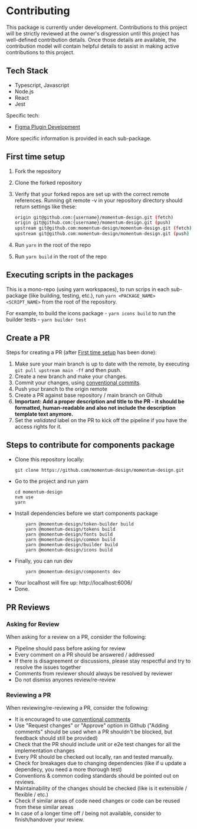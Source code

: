 # Contributing

This package is currently under development. Contributions to this project will be strictly reviewed at the owner's disgression until this project has well-defined contribution details. Once those details are available, the contribution model will contain helpful details to assist in making active contributions to this project.

## Tech Stack

- Typescript, Javascript
- Node.js
- React
- Jest

Specific tech:

- [Figma Plugin Development](https://www.figma.com/plugin-docs/)

More specific information is provided in each sub-package.

## First time setup

1. Fork the repository
2. Clone the forked repository
3. Verify that your forked repos are set up with the correct remote references.
    Running git remote -v in your repository directory should return settings like these:

    ```bash
    origin git@github.com:{username}/momentum-design.git (fetch)
    origin git@github.com:{username}/momentum-design.git (push)
    upstream git@github.com:momentum-design/momentum-design.git (fetch)
    upstream git@github.com:momentum-design/momentum-design.git (push)
    ```

4. Run `yarn` in the root of the repo
5. Run `yarn build` in the root of the repo

## Executing scripts in the packages

This is a mono-repo (using yarn workspaces), to run scrips in each sub-package (like building, testing, etc.), run `yarn <PACKAGE_NAME> <SCRIPT_NAME>` from the root of the repository.

For example,
    to build the icons package - `yarn icons build`
    to run the builder tests - `yarn builder test`

## Create a PR

Steps for creating a PR (after [First time setup](#first-time-setup) has been done):

1. Make sure your main branch is up to date with the remote, by executing `git pull upstream main -ff` and then push.
2. Create a new branch and make your changes.
3. Commit your changes, using [conventional commits](https://www.conventionalcommits.org/en/v1.0.0/#summary).
4. Push your branch to the origin remote
5. Create a PR against base repository / main branch on Github
6. **Important: Add a proper description and title to the PR - it should be formatted, human-readable and also not include the description template text anymore.**
7. Set the *validated* label on the PR to kick off the pipeline if you have the access rights for it.

## Steps to contribute for components package

- Clone this repository locally:
    ```
    git clone https://github.com/momentum-design/momentum-design.git
    ```
- Go to the project and run yarn
    ```
    cd momentum-design
    nvm use
    yarn
    ```
- Install dependencies before we start components package
    ```
        yarn @momentum-design/token-builder build
        yarn @momentum-design/tokens build
        yarn @momentum-design/fonts build
        yarn @momentum-design/common build
        yarn @momentum-design/builder build
        yarn @momentum-design/icons build
    ```
- Finally, you can run dev
    ```
        yarn @momentum-design/components dev
    ```
- Your localhost will fire up: http://localhost:6006/
- Done.

## PR Reviews

### Asking for Review

When asking for a review on a PR, consider the following:

- Pipeline should pass before asking for review
- Every comment on a PR should be answered / addressed
- If there is disagreement or discussions, please stay respectful and try to resolve the issues together
- Comments from reviewer should always be resolved by reviewer
- Do not dismiss anyones review/re-review

### Reviewing a PR

When reviewing/re-reviewing a PR, consider the following:

- It is encouraged to use [conventional comments](https://conventionalcomments.org/)
- Use "Request changes" or "Approve" option in Github ("Adding comments" should be used when a PR shouldn't be blocked, but feedback should still be provided)
- Check that the PR should include unit or e2e test changes for all the implementation changes
- Every PR should be checked out locally, ran and tested manually.
- Check for breakages due to changing dependencies (like if u update a dependecy, you need a more thorough test)
- Conventions & common coding standards should be pointed out on reviews.
- Maintainability of the changes should be checked (like is it extensible / flexible / etc.)
- Check if similar areas of code need changes or code can be reused from these similar areas
- In case of a longer time off / being not available, consider to finish/handover your review.
